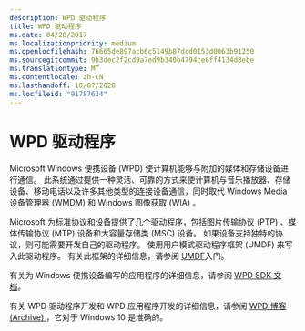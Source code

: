 ```yaml
---
description: WPD 驱动程序
title: WPD 驱动程序
ms.date: 04/20/2017
ms.localizationpriority: medium
ms.openlocfilehash: 76665de897acb6c5149b87dcd0153d0063b91250
ms.sourcegitcommit: 9b3dec2f2cd9a7ed9b340b4794ce6ff4134d8ebe
ms.translationtype: MT
ms.contentlocale: zh-CN
ms.lasthandoff: 10/07/2020
ms.locfileid: "91787634"
---
```

# <a name="wpd-drivers"></a>WPD 驱动程序

Microsoft Windows 便携设备 (WPD) 使计算机能够与附加的媒体和存储设备进行通信。 此系统通过提供一种灵活、可靠的方式来使计算机与音乐播放器、存储设备、移动电话以及许多其他类型的连接设备通信，同时取代 Windows Media 设备管理器 (WMDM) 和 Windows 图像获取 (WIA) 。

Microsoft 为标准协议和设备提供了几个驱动程序，包括图片传输协议 (PTP) 、媒体传输协议 (MTP) 设备和大容量存储类 (MSC) 设备。 如果设备支持独特的协议，则可能需要开发自己的驱动程序。 使用用户模式驱动程序框架 (UMDF) 来写入此驱动程序。 有关此框架的详细信息，请参阅 [UMDF](../wdf/getting-started-with-umdf-version-2.md)入门。

有关为 Windows 便携设备编写的应用程序的详细信息，请参阅 [WPD SDK 文档](/windows/win32/windows-portable-devices)。

有关 WPD 驱动程序开发和 WPD 应用程序开发的详细信息，请参阅 [WPD 博客 (Archive) ](https://docs.microsoft.com/archive/blogs/wpdblog/)，它对于 Windows 10 是准确的。
